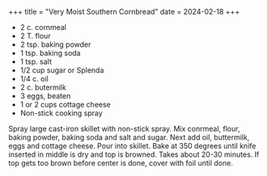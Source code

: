 +++
title = "Very Moist Southern Cornbread"
date = 2024-02-18
+++

- 2 c. cornmeal
- 2 T. flour
- 2 tsp. baking powder
- 1 tsp. baking soda
- 1 tsp. salt
- 1/2 cup sugar or Splenda
- 1/4 c. oil
- 2 c. butermilk
- 3 eggs, beaten
- 1 or 2 cups cottage cheese
- Non-stick cooking spray

Spray large cast-iron skillet with non-stick spray. Mix conrmeal, flour, baking powder, baking soda and salt and sugar. Next add oil, buttermilk, eggs and cottage cheese. Pour into skillet. Bake at 350 degrees until knife inserted in middle is dry and top is browned. Takes about 20-30 minutes. If top gets too brown before center is done, cover with foil until done.
